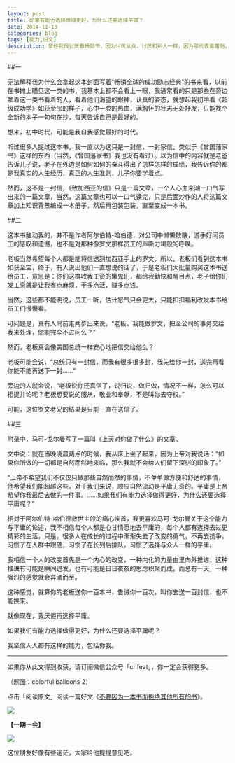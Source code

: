 ```yaml
---
layout: post
title: 如果有能力选择做得更好，为什么还要选择平庸？
date: 2014-11-19
categories: blog
tags: [能力,旧文]
description: 曾经我很讨厌看畅销书，因为讨厌从众，讨厌和别人一样，因为那代表着庸俗，可是畅销书自然有畅销的原因，那么多人看证明它还是有一定的价值，如果你不想成为大多数，首先得不讨厌大多数。
---
```


##一
 
无法解释我为什么会拿起这本封面写着“畅销全球的成功励志经典”的书来看，以前在书摊上瞄见这一类的书，我基本上都不会看上一眼，我通常看的只是那些在旁边拿着这一类书看着的人，看着他们渴望的眼神，认真的姿态，就想起我初中看《超级成功学》如获至宝的样子，心中一腔的热血，满胸怀的壮志无处抒发，只能找个全新的本子一句句在抄，每天告诉自己是最好的。
 
想来，初中时代，可能是我自我感觉最好的时代。
 
听过很多人提过这本书，我一直以为这只是一封信，一封家信，类似于《曾国藩家书》这样的东西（当然，《曾国藩家书》我也没有看过）。以为信中的内容就是老爸告诉儿子说，老子在外边是如何如何的奋斗得出了怎样怎样的成绩，我告诉你的都是我真实的人生经历，真正的人生准则，儿子你要学着点。
 
然而，这不是一封信，《致加西亚的信》只是一篇文章，一个人心血来潮一口气写出来的一篇文章，当然，这篇文章也可以一口气读完，只是后面炒作的人将这篇文章加上知识背景编成一本册子，然后再包装包装，直至变成一本书。
 
##二
 
这本书触动我的，并不是作者阿尔伯特-哈伯德，对公司中懒懒散散，游手好闲员工的感叹和遗憾，也不是对那种像罗文那样员工的声嘶力竭般的呼唤。
 
老板当然希望每个人都是能将信送到加西亚手上的罗文，所以，老板们看到这本书如获至宝，终于，有人说出他们一直想说的话了，于是老板们大批量购买这本书送给员工，意思是：你们这群收我工资的懒鬼们，都给我勤快和醒目点，老子给你们发工资就是让我省点麻烦，干多点活，赚多点钱。
 
当然，这些都不能明说，员工一听，估计怨气只会更大，只能扣扣福利改发本书给员工们慢慢看。
 
可问题是，真有人向前走两步出来说，“老板，我能做罗文，把全公司的事务交给我来处理，你能完全不过问么？”
 
然而，老板真会像美国总统一样安心地把信交给他么？
 
老板可能会说，“总统只有一封信，而我有很多很多封，我先给你一封，送完再看你能不能再送下一封……”
 
旁边的人就会说，“老板说你还真信了，说归说，做归做，情况不一样，怎么可以相提并论呢？老板想要说的服从，敬业和奉献，不是叫你去夺权。”
 
可能，这位罗文老兄的结果是只能一直在送信了。
 
##三
 
附录中，马可-戈尔曼写了一篇叫《上天对你做了什么》的文章。
 
文中说：就在当晚凌晨两点的时候，我从床上坐了起来，因为上帝对我说话：“如果你所做的一切都是自然而然地来临，那么我就不会给人们留下深刻的印象了。”
 
“上帝不希望我们不仅仅只做那些自然而然的事情，不单单做方便和舒适的事情，他希望我们能超越这些。对于我们来说，顺应自然流动是平庸无奇的。平庸是上帝希望你我最后去做的一件事。……如果我们有能力选择做得更好，为什么还要选择平庸呢？”
 
相对于阿尔伯特-哈伯德救世主般的痛心疾首，我更喜欢马可-戈尔曼关于这个能力与平庸的论述，我不相信每个人都是心甘情愿地去平庸的，每个人都有选择去过更精彩的生活，只是，很多人在成长的过程中渐渐失去了改变的勇气，不再去抗争，习惯了在人群中跟随，习惯了在长列后排队，习惯了选择与众人一样的平庸。
 
我相信一个人的改变首先是一个内心的改变，一种内化的力量由里向外推进，这种推进有可能是瞬间迸发，也有可能是日日夜夜的思虑积聚而成，而总有一天，一种强烈的感觉就会奔涌而至。
 
这种感觉，就算你的老板送你一百本书，告诫你一百次，叫你去送一百封信，也不能换来。
 
就像现在，我厌倦再选择平庸。
 
如果我们有能力选择做得更好，为什么还要选择平庸呢？
 
我坚信人人都有这样的能力，包括你我。


----

如果你从此文得到收获，请订阅微信公众号「cnfeat」，你一定会获得更多。

（题图：colorful balloons 2）

点击「阅读原文」阅读一篇好文《[不要因为一本书而拒绝其他所有的书](http://www.douban.com/note/453223199/)》。

![](http://cnfeat.qiniudn.com/signitrue-2014-11-15.jpg)

**【一期一会】**

![](http://cnfeat.qiniudn.com/p2211839496.jpg)

这位朋友好像有些迷茫，大家给他提提意见吧。
